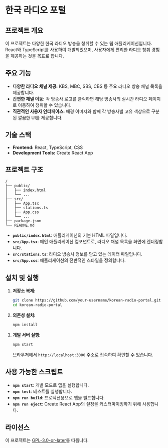# 한국 라디오 포털

## 프로젝트 개요

이 프로젝트는 다양한 한국 라디오 방송을 청취할 수 있는 웹 애플리케이션입니다. React와 TypeScript를 사용하여 개발되었으며, 사용자에게 편리한 라디오 청취 경험을 제공하는 것을 목표로 합니다.

## 주요 기능

- **다양한 라디오 채널 제공:** KBS, MBC, SBS, CBS 등 주요 라디오 방송 채널 목록을 제공합니다.
- **간편한 채널 이동:** 각 방송사 로고를 클릭하면 해당 방송사의 실시간 라디오 페이지로 이동하여 청취할 수 있습니다.
- **직관적인 사용자 인터페이스:** 배경 이미지와 함께 각 방송사별 고유 색상으로 구분된 깔끔한 UI를 제공합니다.

## 기술 스택

- **Frontend:** React, TypeScript, CSS
- **Development Tools:** Create React App

## 프로젝트 구조

```
/
├── public/
│   ├── index.html
│   └── ...
├── src/
│   ├── App.tsx
│   ├── stations.ts
│   ├── App.css
│   └── ...
├── package.json
└── README.md
```

- **`public/index.html`**: 애플리케이션의 기본 HTML 파일입니다.
- **`src/App.tsx`**: 메인 애플리케이션 컴포넌트로, 라디오 채널 목록을 화면에 렌더링합니다.
- **`src/stations.ts`**: 라디오 방송사 정보를 담고 있는 데이터 파일입니다.
- **`src/App.css`**: 애플리케이션의 전반적인 스타일을 정의합니다.

## 설치 및 실행

1.  **저장소 복제:**
    ```bash
    git clone https://github.com/your-username/korean-radio-portal.git
    cd korean-radio-portal
    ```

2.  **의존성 설치:**
    ```bash
    npm install
    ```

3.  **개발 서버 실행:**
    ```bash
    npm start
    ```
    브라우저에서 `http://localhost:3000` 주소로 접속하여 확인할 수 있습니다.

## 사용 가능한 스크립트

- **`npm start`**: 개발 모드로 앱을 실행합니다.
- **`npm test`**: 테스트를 실행합니다.
- **`npm run build`**: 프로덕션용으로 앱을 빌드합니다.
- **`npm run eject`**: Create React App의 설정을 커스터마이징하기 위해 사용합니다.

## 라이선스

이 프로젝트는 [GPL-3.0-or-later](LICENSE)를 따릅니다.
